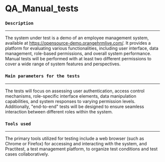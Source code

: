 # QA_Manual_tests



### `Description `
---
The system under test is a demo of an employee management system, available at https://opensource-demo.orangehrmlive.com/. It provides a platform for evaluating various functionalities, including user interface, data management, role-based permissions, and overall system performance. Manual tests will be performed with at least two different permissions to cover a wide range of system features and perspectives.

### `Main parameters for the tests`
---
The tests will focus on assessing user authentication, access control mechanisms, role-specific interface elements, data manipulation capabilities, and system responses to varying permission levels. Additionally, "end-to-end" tests will be designed to ensure seamless interaction between different roles within the system.

### `Tools used `
---
The primary tools utilized for testing include a web browser (such as Chrome or Firefox) for accessing and interacting with the system, and Practitest, a test management platform, to organize test conditions and test cases collaboratively.
